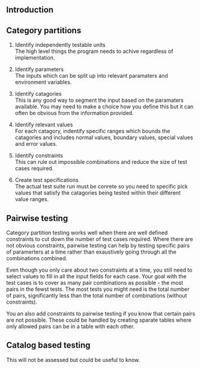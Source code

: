 ## Introduction

## Category partitions

1. Identify independently testable units  
   The high level things the program needs to achive regardless of implementation.

2. Identify parameters  
   The inputs which can be split up into relevant paramaters and environment variables.

3. Identify catagories  
   This is any good way to segment the input based on the paramaters available. You may need to make a choice how you define this but it can often be obvious from the information provided.

4. Identify relevant values  
   For each catagory, indentify specific ranges which bounds the catagories and includes normal values, boundary values, special values and error values.

5. Identify constraints  
   This can rule out impossible combinations and reduce the size of test cases required.

6. Create test specifications  
   The actual test suite run must be conrete so you need to specific pick values that satisfy the catagories being tested within their different value ranges.

## Pairwise testing

Category partition testing works well when there are well defined constraints to cut down the number of test cases required. Where there are not obvious constraints, pairwise testing can help by testing specific pairs of paramerters at a time rather than exaustively going through all the combinations combined.

Even though you only care about two constraints at a time, you still need to select values to fill in all the input fields for each case. Your goal with the test cases is to cover as many pair combinations as possible - the most pairs in the fewst tests. The most tests you might need is the total number of pairs, significantly less than the total number of combinations (without constraints).

You an also add constraints to pairwise testing if you know that certain pairs are not possible. These could be handled by creating sparate tables where only allowed pairs can be in a table with each other.

## Catalog based testing

This will not be assessed but could be useful to know.
